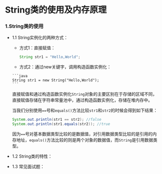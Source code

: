 # String类的使用及内存原理

### 1.String类的使用

- 1.1 String实例化的两种方式：

    - 方式1：直接赋值：
      
        ```java
        String str1 = "Hello,World";
        ```

    -  方式2：通过new关键字，调用构造函数实例化：

      ```java
      String str1 = new String("Hello,World");
      ```

    直接赋值和通过构造函数实例化`String`对象的主要区别在于存储的区域不同，直接赋值存储在字符串常量池中，通过构造函数实例化，存储在堆内存中。

    当我们分别使用`==`号和`equals()`方法比较`str1`和`str2`的时候会得到如下结果：

    ```java
    System.out.println(str1 == str2); //false
    System.out.println(str1.equals(str2)); //true
    ```

    因为`==`号对基本数据类型比较的是数据值，对引用数据类型比较的是引用的内存地址，`equals()`方法比较的则是两个对象的数据值，而`String`是引用数据类型。

- 1.2 String类的特性：



- 1.3 常见面试题：